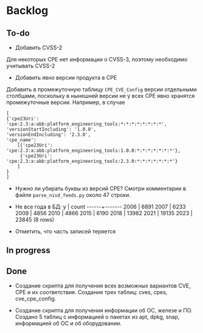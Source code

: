 # Backlog

## To-do

* Добавить CVSS-2

Для некоторых CPE нет информации о CVSS-3, поэтому необходимо учитывать CVSS-2

* Добавить явно версии продукта в CPE 

Добавить в промежуточную таблицу `CPE_CVE_Config` версии отдельными столбцами, поскольку в нынешней версии не у всех CPE явно хранятся промежуточные версии. Например, в случае
```
[
{'cpe23Uri': 'cpe:2.3:a:abb:platform_engineering_tools:*:*:*:*:*:*:*:*', 
'versionStartIncluding': '1.0.0', 
'versionEndIncluding': '2.3.0', 
'cpe_name': 
    [{'cpe23Uri': 'cpe:2.3:a:abb:platform_engineering_tools:1.0.0:*:*:*:*:*:*:*'}, 
     {'cpe23Uri': 'cpe:2.3:a:abb:platform_engineering_tools:2.3.0:*:*:*:*:*:*:*'}
    ]
}
]
``` 

* Нужно ли убирать буквы из версий CPE? Смотри комментарии в файле `parse_nisd_feeds.py` около 47 строки.

* Не все года в БД:
  y   | count 
------+-------
 2006 |  6891
 2007 |  6233
 2009 |  4856
 2010 |  4866
 2015 |  6190
 2018 | 13982
 2021 | 19135
 2023 | 23845
(8 rows)

* Отметить, что часть записей теряется

## In progress



## Done

* Создание скрипта для получения всех возможных вариантов CVE, CPE и их соответствия. Создание трех таблиц: cves, cpes, cve_cpe_config.

* Создание скрипта для получения информации об ОС, железе и ПО. Создано 5 таблиц с информацией о пакетах из apt, dpkg, snap, информацией об ОС и об оборудовании.
